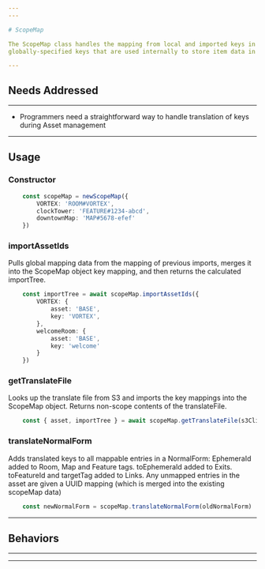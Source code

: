 ```yaml
---
---

# ScopeMap

The ScopeMap class handles the mapping from local and imported keys in an Asset to the
globally-specified keys that are used internally to store item data in the database.

---
```


## Needs Addressed

---

- Programmers need a straightforward way to handle translation of keys during Asset
management

---

## Usage

### Constructor

```ts
    const scopeMap = newScopeMap({
        VORTEX: 'ROOM#VORTEX',
        clockTower: 'FEATURE#1234-abcd',
        downtownMap: 'MAP#5678-efef'
    })
```

### importAssetIds

Pulls global mapping data from the mapping of previous imports, merges it into the ScopeMap
object key mapping, and then returns the calculated importTree.

```ts
    const importTree = await scopeMap.importAssetIds({
        VORTEX: {
            asset: 'BASE',
            key: 'VORTEX',
        },
        welcomeRoom: {
            asset: 'BASE',
            key: 'welcome'
        }
    })
```

### getTranslateFile

Looks up the translate file from S3 and imports the key mappings into the ScopeMap object.
Returns non-scope contents of the translateFile.

```ts
    const { asset, importTree } = await scopeMap.getTranslateFile(s3Client, { name: '/Player/Test/Assets/ImportTest.translate.json' })
```

### translateNormalForm

Adds translated keys to all mappable entries in a NormalForm:  EphemeraId added to Room, Map and Feature tags.
toEphemeraId added to Exits.  toFeatureId and targetTag added to Links.  Any unmapped entries in the asset are
given a UUID mapping (which is merged into the existing scopeMap data)

```ts
    const newNormalForm = scopeMap.translateNormalForm(oldNormalForm)
```

---

## Behaviors

---



---